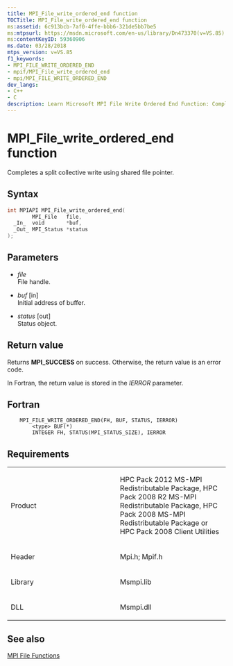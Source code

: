 ```yaml
---
title: MPI_File_write_ordered_end function
TOCTitle: MPI_File_write_ordered_end function
ms:assetid: 6c913bcb-7af0-4ffe-bbb6-321de5bb7be5
ms:mtpsurl: https://msdn.microsoft.com/en-us/library/Dn473370(v=VS.85)
ms:contentKeyID: 59360906
ms.date: 03/28/2018
mtps_version: v=VS.85
f1_keywords:
- MPI_FILE_WRITE_ORDERED_END
- mpif/MPI_File_write_ordered_end
- mpi/MPI_FILE_WRITE_ORDERED_END
dev_langs:
- C++
- C
description: Learn Microsoft MPI File Write Ordered End Function: Complete split collective writes with shared file pointers. Boost your HPC Pack skills today.
---
```


# MPI\_File\_write\_ordered\_end function

Completes a split collective write using shared file pointer.

## Syntax

``` c++
int MPIAPI MPI_File_write_ordered_end(
        MPI_File   file,
  _In_  void       *buf,
  _Out_ MPI_Status *status
);
```

## Parameters

  - *file*  
    File handle.

  - *buf* \[in\]  
    Initial address of buffer.

  - *status* \[out\]  
    Status object.

## Return value

Returns **MPI\_SUCCESS** on success. Otherwise, the return value is an error code.

In Fortran, the return value is stored in the *IERROR* parameter.

## Fortran

``` FORTRAN
    MPI_FILE_WRITE_ORDERED_END(FH, BUF, STATUS, IERROR)
        <type> BUF(*)
        INTEGER FH, STATUS(MPI_STATUS_SIZE), IERROR
```

## Requirements

<table>
<colgroup>
<col style="width: 50%" />
<col style="width: 50%" />
</colgroup>
<tbody>
<tr class="odd">
<td><p>Product</p></td>
<td><p>HPC Pack 2012 MS-MPI Redistributable Package, HPC Pack 2008 R2 MS-MPI Redistributable Package, HPC Pack 2008 MS-MPI Redistributable Package or HPC Pack 2008 Client Utilities</p></td>
</tr>
<tr class="even">
<td><p>Header</p></td>
<td>Mpi.h;
Mpif.h</td>
</tr>
<tr class="odd">
<td><p>Library</p></td>
<td>Msmpi.lib</td>
</tr>
<tr class="even">
<td><p>DLL</p></td>
<td>Msmpi.dll</td>
</tr>
</tbody>
</table>


## See also

[MPI File Functions](mpi-file-functions.md)

